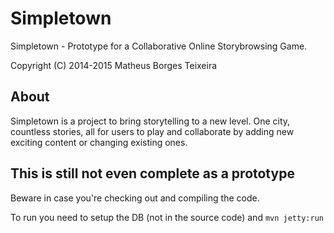 # Simpletown

Simpletown - Prototype for a Collaborative Online Storybrowsing Game.

Copyright (C) 2014-2015 Matheus Borges Teixeira

## About

Simpletown is a project to bring storytelling to a new level. One city, countless stories, all for users to play and collaborate by adding new exciting content or changing existing ones.

## This is still not even complete as a prototype
Beware in case you're checking out and compiling the code.

To run you need to setup the DB (not in the source code) and `mvn jetty:run`
